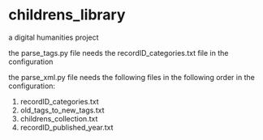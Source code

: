 # childrens_library
a digital humanities project

the parse_tags.py file needs the recordID_categories.txt file in the configuration

the parse_xml.py file needs the following files in the following order in the configuration:

1. recordID_categories.txt
2. old_tags_to_new_tags.txt
3. childrens_collection.txt
4. recordID_published_year.txt
